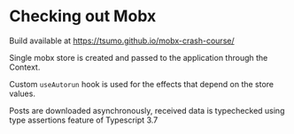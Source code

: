# Checking out Mobx

Build available at https://tsumo.github.io/mobx-crash-course/

Single mobx store is created and passed to the application
through the Context.

Custom `useAutorun` hook is used for the effects that depend
on the store values.

Posts are downloaded asynchronously, received data is typechecked
using type assertions feature of Typescript 3.7

